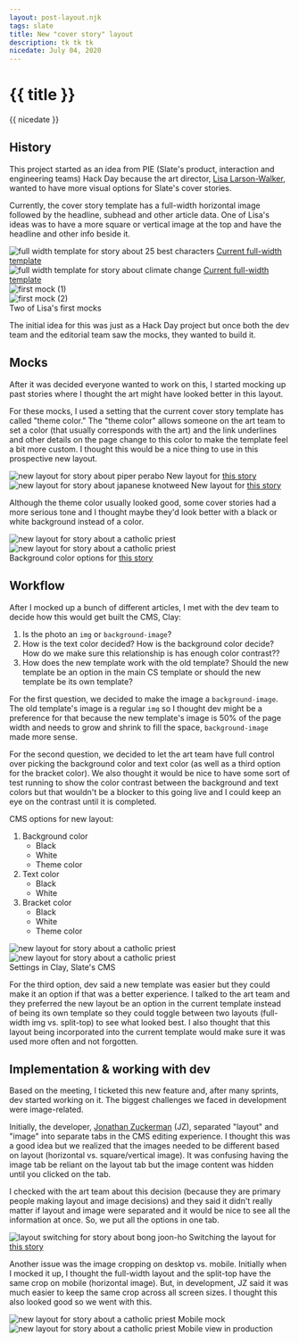 ```yaml
---
layout: post-layout.njk
tags: slate
title: New "cover story" layout
description: tk tk tk
nicedate: July 04, 2020
---
```

# {{ title }}
<p class="date">{{ nicedate }}</p>

## History

This project started as an idea from PIE (Slate's product, interaction and engineering teams) Hack Day because the art director, [Lisa Larson-Walker](https://lisalarsonwalker.com/), wanted to have more visual options for Slate's cover stories. 

Currently, the cover story template has a full-width horizontal image followed by the headline, subhead and other article data. One of Lisa's ideas was to have a more square or vertical image at the top and have the headline and other info beside it.

<div class="img-flex-wrapper">
	<div class="img-flex-50">
		<img alt="full width template for story about 25 best characters" src="/img/CS_split_top/full-width_characters.png">
		<span class="caption"><a href="https://slate.com/culture/2019/08/most-important-characters-movies-tv-books-21st-century.html">Current full-width template</a></span>
	</div>
	<div class="img-flex-50">
		<img alt="full width template for story about climate change" src="/img/CS_split_top/full-width_climate-change.png">
		<span class="caption"><a href="https://slate.com/business/2019/09/climate-change-crisis-companies-rich-lucky-farming-firefighting.html">Current full-width template</a></span>
	</div>
</div>

<div class="img-flex-wrapper">
	<div class="img-flex-50">
		<img alt="first mock (1)" src="/img/CS_split_top/first_mock1.png">
	</div>
	<div class="img-flex-50">
		<img alt="first mock (2)" src="/img/CS_split_top/first_mock2.png">
	</div>
	<span class="caption">Two of Lisa's first mocks</span>
</div>

The initial idea for this was just as a Hack Day project but once both the dev team and the editorial team saw the mocks, they wanted to build it. 

## Mocks

After it was decided everyone wanted to work on this, I started mocking up past stories where I thought the art might have looked better in this layout. 

For these mocks, I used a setting that the current cover story template has called "theme color." The "theme color" allows someone on the art team to set a color (that usually corresponds with the art) and the link underlines and other details on the page change to this color to make the template feel a bit more custom. I thought this would be a nice thing to use in this prospective new layout.

<div class="img-flex-wrapper">
	<div class="img-flex-50">
		<img alt="new layout for story about piper perabo" src="/img/CS_split_top/split-top_piper-perabo.png">
		<span class="caption">New layout for <a href="https://slate.com/news-and-politics/2019/08/piper-perabo-resistance-celebrity.html">this story</a></span>
	</div>
	<div class="img-flex-50">
		<img alt="new layout for story about japanese knotweed" src="/img/CS_split_top/split-top_knotweed.png">
		<span class="caption">New layout for <a href="https://slate.com/technology/2019/05/japanese-knotweed-invasive-plants.html">this story</a></span>
	</div>
</div>

Although the theme color usually looked good, some cover stories had a more serious tone and I thought maybe they'd look better with a black or white background instead of a color. 

<div class="img-flex-wrapper">
	<div class="img-flex-50">
		<img alt="new layout for story about a catholic priest" src="/img/CS_split_top/split-top_priest-red.png">
	</div>
	<div class="img-flex-50">
		<img alt="new layout for story about a catholic priest" src="/img/CS_split_top/split-top_priest-black.png">
	</div>
	<span class="caption">Background color options for <a href="https://slate.com/human-interest/2019/09/theodore-mccarrick-archbishop-interview-kansas-sexual-abuse.html">this story</a></span>
</div>

## Workflow

After I mocked up a bunch of different articles, I met with the dev team to decide how this would get built the CMS, Clay: 

1. Is the photo an <code class="language-html">img</code> or <code class="language-scss">background-image</code>?
2. How is the text color decided? How is the background color decide? How do we make sure this relationship is has enough color contrast??
3. How does the new template work with the old template? Should the new template be an option in the main CS template or should the new template be its own template? 

For the first question, we decided to make the image a <code class="language-scss">background-image</code>.  The old template's image is a regular <code class="language-html">img</code> so I thought dev might be a preference for that because the new template's image is 50% of the page width and needs to grow and shrink to fill the space, <code class="language-scss">background-image</code> made more sense. 

For the second question, we decided to let the art team have full control over picking the background color and text color (as well as a third option for the bracket color). We also thought it would be nice to have some sort of test running to show the color contrast between the background and text colors but that wouldn't be a blocker to this going live and I could keep an eye on the contrast until it is completed.

CMS options for new layout: 

1. Background color 
    - Black
    - White
    - Theme color
2. Text color
    - Black
    - White
3. Bracket color 
    - Black
    - White
    - Theme color

<div class="img-flex-wrapper">
	<div class="img-flex-50">
		<img alt="new layout for story about a catholic priest" src="/img/CS_split_top/clay_full-width.png">
	</div>
	<div class="img-flex-50">
		<img alt="new layout for story about a catholic priest" src="/img/CS_split_top/clay_split-top.png">
	</div>
	<span class="caption">Settings in Clay, Slate's CMS</span>
</div>

For the third option, dev said a new template was easier but they could make it an option if that was a better experience. I talked to the art team and they preferred the new layout be an option in the current template instead of being its own template so they could toggle between two layouts (full-width img vs. split-top) to see what looked best. I also thought that this layout being incorporated into the current template would make sure it was used more often and not forgotten. 

## Implementation & working with dev

Based on the meeting, I ticketed this new feature and, after many sprints, dev started working on it. The biggest challenges we faced in development were image-related. 

Initially, the developer, [Jonathan Zuckerman](https://twitter.com/jon47) (JZ), separated "layout" and "image" into separate tabs in the CMS editing experience. I thought this was a good idea but we realized that the images needed to be different based on layout (horizontal vs. square/vertical image). It was confusing having the image tab be reliant on the layout tab but the image content was hidden until you clicked on the tab. 

I checked with the art team about this decision (because they are primary people making layout and image decisions) and they said it didn't really matter if layout and image were separated and it would be nice to see all the information at once. So, we put all the options in one tab. 

![layout switching for story about bong joon-ho](/img/CS_split_top/split-top_bong-joon-ho.gif)
<span class="caption">Switching the layout for <a href="https://slate.com/culture/2019/10/bong-joon-ho-profile-parasite-movie-spielberg-oscars.html">this story</a></span>

Another issue was the image cropping on desktop vs. mobile. Initially when I mocked it up, I thought the full-width layout and the split-top have the same crop on mobile (horizontal image). But, in development, JZ said it was much easier to keep the same crop across all screen sizes. I thought this also looked good so we went with this. 

<div class="img-flex-wrapper">
	<div class="img-flex-50">
		<img alt="new layout for story about a catholic priest" src="/img/CS_split_top/mobile_mock.png">
		<span class="caption">Mobile mock</span>
	</div>
	<div class="img-flex-50">
		<img alt="new layout for story about a catholic priest" src="/img/CS_split_top/mobile_prod.png">
		<span class="caption">Mobile view in production</span>
	</div>
</div>

